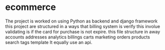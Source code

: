 # ecommerce
The project is worked on using Python as backend and django framework
this project are structured in a ways that billing system is verify
this involue validating is if the card for purchase is not expire.
this file structure in away
accounts
addresses
analytics
billings
carts
marketing 
orders
products
search
tags
template
It equally use an api.
